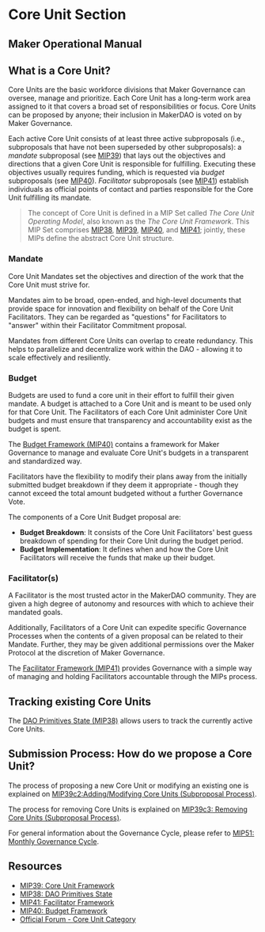 # Core Unit Section
## Maker Operational Manual

## What is a Core Unit?

Core Units are the basic workforce divisions that Maker Governance can oversee, manage and prioritize. Each Core Unit has a long-term work area assigned to it that covers a broad set of responsibilities or focus. Core Units can be proposed by anyone; their inclusion in MakerDAO is voted on by Maker Governance.

Each active Core Unit consists of at least three active subproposals (i.e., subproposals that have not been superseded by other subproposals): a *mandate* subproposal (see [MIP39](https://mips.makerdao.com/mips/details/MIP39)) that lays out the objectives and directions that a given Core Unit is responsible for fulfilling. Executing these objectives usually requires funding, which is requested via *budget* subproposals (see [MIP40](https://mips.makerdao.com/mips/details/MIP40)). *Facilitator* subproposals (see [MIP41](https://mips.makerdao.com/mips/details/MIP41)) establish individuals as official points of contact and parties responsible for the Core Unit fulfilling its mandate.

> The concept of Core Unit is defined in a MIP Set called *The Core Unit Operating Model*, also known as the *The Core Unit Framework*. This MIP Set comprises [MIP38](https://mips.makerdao.com/mips/details/MIP38), [MIP39](https://mips.makerdao.com/mips/details/MIP39), [MIP40](https://mips.makerdao.com/mips/details/MIP40), and [MIP41](https://mips.makerdao.com/mips/details/MIP41); jointly, these MIPs define the abstract Core Unit structure.

### Mandate

Core Unit Mandates set the objectives and direction of the work that the Core Unit must strive for.

Mandates aim to be broad, open-ended, and high-level documents that provide space for innovation and flexibility on behalf of the Core Unit Facilitators. They can be regarded as "questions" for Facilitators to "answer" within their Facilitator Commitment proposal.

Mandates from different Core Units can overlap to create redundancy. This helps to parallelize and decentralize work within the DAO - allowing it to scale effectively and resiliently.

### Budget

Budgets are used to fund a core unit in their effort to fulfill their given mandate. A budget is attached to a Core Unit and is meant to be used only for that Core Unit. The Facilitators of each Core Unit administer Core Unit budgets and must ensure that transparency and accountability exist as the budget is spent.

The [Budget Framework (MIP40)](https://mips.makerdao.com/mips/details/MIP40) contains a framework for Maker Governance to manage and evaluate Core Unit's budgets in a transparent and standardized way.

Facilitators have the flexibility to modify their plans away from the initially submitted budget breakdown if they deem it appropriate - though they cannot exceed the total amount budgeted without a further Governance Vote. 

The components of a Core Unit Budget proposal are:
- **Budget Breakdown**: It consists of the Core Unit Facilitators' best guess breakdown of spending for their Core Unit during the budget period.
- **Budget Implementation**: It defines when and how the Core Unit Facilitators will receive the funds that make up their budget.

### Facilitator(s)

A Facilitator is the most trusted actor in the MakerDAO community. They are given a high degree of autonomy and resources with which to achieve their mandated goals. 

Additionally, Facilitators of a Core Unit can expedite specific Governance Processes when the contents of a given proposal can be related to their Mandate. Further, they may be given additional permissions over the Maker Protocol at the discretion of Maker Governance.

The [Facilitator Framework (MIP41)](https://mips.makerdao.com/mips/details/MIP41) provides Governance with a simple way of managing and holding Facilitators accountable through the MIPs process.

## Tracking existing Core Units

The [DAO Primitives State (MIP38)](https://mips.makerdao.com/mips/details/MIP38) allows users to track the currently active Core Units.

## Submission Process: How do we propose a Core Unit?

The process of proposing a new Core Unit or modifying an existing one is explained on [MIP39c2:Adding/Modifying Core Units (Subproposal Process)](https://mips.makerdao.com/mips/details/MIP39#MIP39c2).

The process for removing Core Units is explained on [MIP39c3: Removing Core Units (Subproposal Process)](https://mips.makerdao.com/mips/details/MIP39#MIP39c3).

For general information about the Governance Cycle, please refer to [MIP51: Monthly Governance Cycle](https://mips.makerdao.com/mips/details/MIP51).

## Resources

- [MIP39: Core Unit Framework](https://mips.makerdao.com/mips/details/MIP39)
- [MIP38: DAO Primitives State](https://mips.makerdao.com/mips/details/MIP38)
- [MIP41: Facilitator Framework](https://mips.makerdao.com/mips/details/MIP41)
- [MIP40: Budget Framework](https://mips.makerdao.com/mips/details/MIP40)
- [Official Forum - Core Unit Category](https://forum.makerdao.com/search?q=Core%20Unit)
